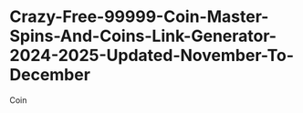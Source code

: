 # Crazy-Free-99999-Coin-Master-Spins-And-Coins-Link-Generator-2024-2025-Updated-November-To-December
Coin
